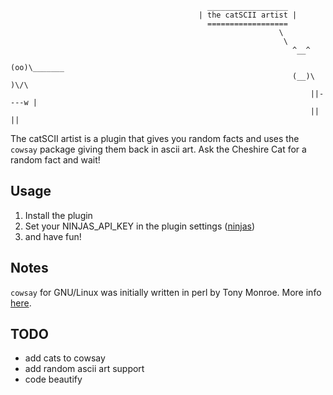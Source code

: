 ```
                                            __________________
                                          | the catSCII artist |
                                            ==================
                                                            \
                                                             \
                                                               ^__^
                                                               (oo)\_______
                                                               (__)\       )\/\
                                                                   ||----w |
                                                                   ||     ||
```

The catSCII artist is a plugin that gives you random facts and uses the `cowsay` package giving them back in ascii art.
Ask the Cheshire Cat for a random fact and wait!

## Usage

1. Install the plugin
2. Set your NINJAS_API_KEY in the plugin settings ([ninjas](https://api-ninjas.com))
3. and have fun!

## Notes

`cowsay` for GNU/Linux was initially written in perl by Tony Monroe. More info [here](https://en.wikipedia.org/wiki/Cowsay).

## TODO

- add cats to cowsay
- add random ascii art support
- code beautify

